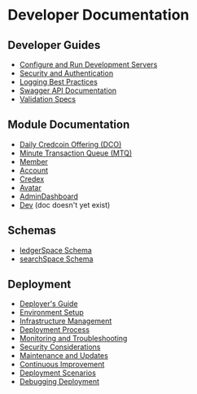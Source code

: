 # Developer Documentation

## Developer Guides
- [Configure and Run Development Servers](/docs/develop/developers_guide.md)
- [Security and Authentication](docs/auth/Security_and_Authentication.md)
- [Logging Best Practices](docs/develop/logging_best_practices.md)
- [Swagger API Documentation](docs/develop/swagger.md)
- [Validation Specs](docs/auth/api_validation.md)

## Module Documentation

- [Daily Credcoin Offering (DCO)](<docs/module/Daily_Credcoin_Offering_(DCO).md>)
- [Minute Transaction Queue (MTQ)](<docs/module/MinuteTransactionQueue_(MTQ).md>)
- [Member](docs/module/Member.md)
- [Account](docs/module/Account.md)
- [Credex](docs/module/Credex.md)
- [Avatar](docs/module/Avatar.md)
- [AdminDashboard](docs/module/AdminDashboard.md)
- [Dev](docs/module/Dev.md) (doc doesn't yet exist)

## Schemas

- [ledgerSpace Schema](docs/databases/ledgerSpace_schema.md)
- [searchSpace Schema](docs/databases/searchSpace_schema.md)

## Deployment

- [Deployer's Guide](docs/deploy/deployers_guide.md)
- [Environment Setup](docs/deploy/environment_setup.md)
- [Infrastructure Management](docs/deploy/infrastructure_management.md)
- [Deployment Process](docs/deploy/deployment_process.md)
- [Monitoring and Troubleshooting](docs/deploy/monitoring_and_troubleshooting.md)
- [Security Considerations](docs/deploy/security_considerations.md)
- [Maintenance and Updates](docs/deploy/maintenance_and_updates.md)
- [Continuous Improvement](docs/deploy/continuous_improvement.md)
- [Deployment Scenarios](docs/deploy/deployment_scenarios.md)
- [Debugging Deployment](docs/deploy/debugging_deployment.md)
